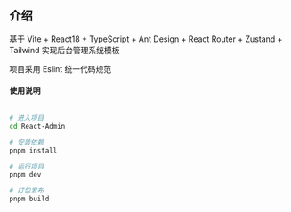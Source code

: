 ## 介绍

基于 Vite + React18 + TypeScript + Ant Design + React Router + Zustand + Tailwind 实现后台管理系统模板

项目采用 Eslint 统一代码规范


#### 使用说明

```bash

# 进入项目
cd React-Admin

# 安装依赖
pnpm install

# 运行项目
pnpm dev

# 打包发布
pnpm build
```